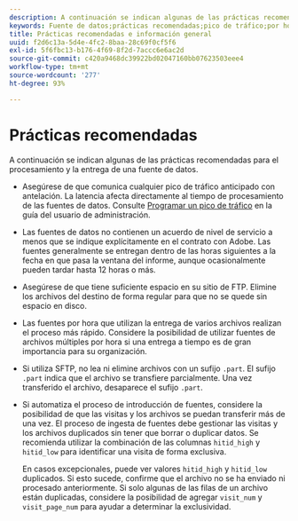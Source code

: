 ```yaml
---
description: A continuación se indican algunas de las prácticas recomendadas para el procesamiento y la entrega de una fuente de datos.
keywords: Fuente de datos;prácticas recomendadas;pico de tráfico;por hora;ftp
title: Prácticas recomendadas e información general
uuid: f2d6c13a-5d4e-4fc2-8baa-28c69f0cf5f6
exl-id: 5f6fbc13-b176-4f69-8f2d-7accc6e6ac2d
source-git-commit: c420a9468dc39922bd02047160bb07623503eee4
workflow-type: tm+mt
source-wordcount: '277'
ht-degree: 93%

---
```


# Prácticas recomendadas

A continuación se indican algunas de las prácticas recomendadas para el procesamiento y la entrega de una fuente de datos.

* Asegúrese de que comunica cualquier pico de tráfico anticipado con antelación. La latencia afecta directamente al tiempo de procesamiento de las fuentes de datos. Consulte [Programar un pico de tráfico](/help/admin/c-traffic-management/t-traffic-schedule-spike.md) en la guía del usuario de administración.

* Las fuentes de datos no contienen un acuerdo de nivel de servicio a menos que se indique explícitamente en el contrato con Adobe. Las fuentes generalmente se entregan dentro de las horas siguientes a la fecha en que pasa la ventana del informe, aunque ocasionalmente pueden tardar hasta 12 horas o más.

* Asegúrese de que tiene suficiente espacio en su sitio de FTP. Elimine los archivos del destino de forma regular para que no se quede sin espacio en disco.

* Las fuentes por hora que utilizan la entrega de varios archivos realizan el proceso más rápido. Considere la posibilidad de utilizar fuentes de archivos múltiples por hora si una entrega a tiempo es de gran importancia para su organización.

* Si utiliza SFTP, no lea ni elimine archivos con un sufijo `.part`. El sufijo `.part` indica que el archivo se transfiere parcialmente. Una vez transferido el archivo, desaparece el sufijo `.part`.

* Si automatiza el proceso de introducción de fuentes, considere la posibilidad de que las visitas y los archivos se puedan transferir más de una vez. El proceso de ingesta de fuentes debe gestionar las visitas y los archivos duplicados sin tener que borrar o duplicar datos. Se recomienda utilizar la combinación de las columnas `hitid_high` y `hitid_low` para identificar una visita de forma exclusiva. 

   En casos excepcionales, puede ver valores `hitid_high` y `hitid_low` duplicados. Si esto sucede, confirme que el archivo no se ha enviado ni procesado anteriormente. Si solo algunas de las filas de un archivo están duplicadas, considere la posibilidad de agregar `visit_num` y `visit_page_num` para ayudar a determinar la exclusividad.
